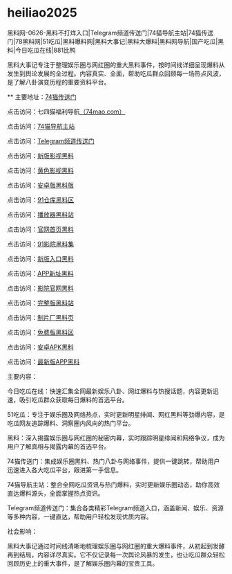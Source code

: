 # heiliao2025
黑料网-0626-黑料不打烊入口|Telegram频道传送门|74猫导航主站|74猫传送门|78黑料网|51吃瓜|黑料曝料网|黑料大事记|黑料大爆料|黑料网导航|国产吃瓜|黑料|今日吃瓜在线|881比鸭

黑料大事记专注于整理娱乐圈与网红圈的重大黑料事件，按时间线详细呈现爆料从发生到舆论发展的全过程。内容真实、全面，帮助吃瓜群众回顾每一场热点风波，是了解八卦演变历程的重要资料平台。

** 主要地址：<a href="https://74mao.com/">74猫传送门</a>

点击访问：七四猫福利导航<a href="https://74mao.com/">（74mao.com）</a>

点击访问：<a href="https://74mao.com/">74猫导航主站</a>

点击访问：<a href="https://74mao.com/">Telegram频道传送门</a>

点击访问：<a href="https://hj-698.pages.dev/">新版影视黑料</a>  

点击访问：<a href="https://hj-699.pages.dev/">黄色影视黑料</a>  

点击访问：<a href="https://hj-995.pages.dev/">安卓版黑料版</a>  

点击访问：<a href="https://hj-996.pages.dev/">91仓库黑料区</a>  

点击访问：<a href="https://hj-997.pages.dev/">播放器黑料站</a>  

点击访问：<a href="https://hj-1003.pages.dev/">官网首页黑料</a>  

点击访问：<a href="https://hj-1004.pages.dev/">91影院黑料集</a>  

点击访问：<a href="https://hj-1005.pages.dev/">新版入口黑料</a>  

点击访问：<a href="https://hj-1006.pages.dev/">APP新址黑料</a>  

点击访问：<a href="https://hj-1007.pages.dev/">影院官网黑料</a>  

点击访问：<a href="https://hj-700.pages.dev/">完整版黑料站</a>  

点击访问：<a href="https://hj-712.pages.dev/">制片厂黑料页</a>  

点击访问：<a href="https://hj-1008.pages.dev/">免费版黑料区</a>  

点击访问：<a href="https://hj-1009.pages.dev/">安卓APK黑料</a>  

点击访问：<a href="https://hj-1010.pages.dev/">最新版APP黑料</a>  

主要内容：

今日吃瓜在线：快速汇集全网最新娱乐八卦、网红爆料与热搜话题，内容更新迅速，吸引吃瓜群众获取每日爆料的首选平台。

51吃瓜：专注于娱乐圈及网络热点，实时更新明星绯闻、网红黑料等劲爆内容，是吃瓜网友追踪爆料、洞察圈内风向的热门平台。

黑料：深入揭露娱乐圈与网红圈的秘密内幕，实时跟踪明星绯闻和网络争议，成为用户了解真相与揭露内幕的首选平台。

74猫传送门：集成娱乐圈黑料、热门八卦与网络事件，提供一键跳转，帮助用户迅速进入各大吃瓜平台，跟进第一手信息。

74猫导航主站：整合全网吃瓜资讯与热门爆料，实时更新娱乐圈动态，助你高效直达爆料源头，全面掌握热点资讯。

Telegram频道传送门：集合各类精彩Telegram频道入口，涵盖新闻、娱乐、资源等多种内容，一键直达，帮助用户轻松发现优质内容。

社会影响：

黑料大事记通过时间线清晰地梳理娱乐圈与网红圈的重大爆料事件，从初起到发酵再到结局，内容详尽真实。它不仅记录每一次舆论风暴的发生，也让吃瓜群众轻松回顾历史上的重大事件，是了解娱乐圈内幕的宝贵工具。

<span style="display:none;">[Canonical link](）</span>
